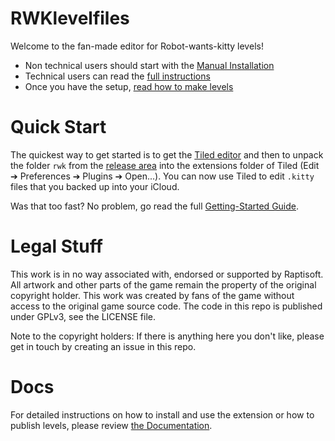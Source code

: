 # RWKlevelfiles

Welcome to the fan-made editor for Robot-wants-kitty levels!

- Non technical users should start with the [Manual Installation](docs/INSTALLATION.md)
- Technical users can read the [full instructions](docs/ADVANCED.md)
- Once you have the setup, [read how to make levels](docs/MAKING_LEVELS.md)

# Quick Start

The quickest way to get started is to get the
[Tiled editor](https://www.mapeditor.org/) and then to unpack the
folder `rwk` from the 
[release area](https://github.com/mrmasterplan/rwklevelfiles/releases)
into the extensions folder of Tiled (Edit ➔ Preferences ➔ Plugins ➔ Open...).
You can now use Tiled to edit `.kitty` files that you backed up into your iCloud.

Was that too fast? No problem, go read the full [Getting-Started Guide](docs/INSTALLATION.md).

# Legal Stuff

This work is in no way associated with, endorsed or supported by Raptisoft. All 
artwork and other parts of the game remain the property of the original copyright
holder. This work was created by fans of the game without access to the original 
game source code. The code in this repo is published under GPLv3, see the LICENSE 
file.

Note to the copyright holders: If there is anything here you don't like, 
please get in touch by creating an issue in this repo.

# Docs
For detailed instructions on how to install and use the extension or how to publish
levels, please review [the Documentation](docs/ADVANCED.md).

